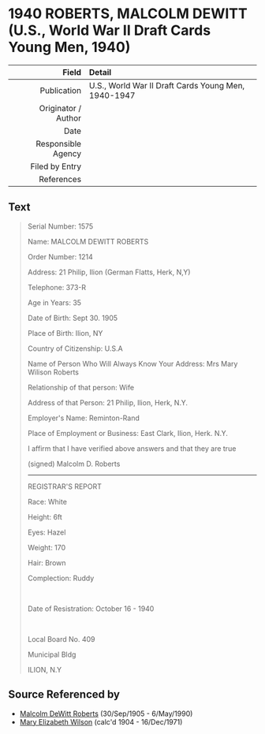 ﻿---
layout: page
permalink: /sources/s74614494
---

# 1940 ROBERTS, MALCOLM DEWITT (U.S., World War II Draft Cards Young Men, 1940)

Field | Detail
---:|:---
Publication | U.S., World War II Draft Cards Young Men, 1940-1947
Originator / Author | 
Date | 
Responsible Agency | 
Filed by Entry | 
References | 

## Text

> Serial Number: 1575
>
> Name: MALCOLM DEWITT ROBERTS
>
> Order Number: 1214
>
> Address: 21 Philip, Ilion (German Flatts, Herk, N,Y)
>
> Telephone: 373-R
>
> Age in Years: 35
>
> Date of Birth: Sept 30. 1905
>
> Place of Birth: Ilion, NY
>
> Country of Citizenship: U.S.A
>
> Name of Person Who Will Always Know Your Address: Mrs Mary Wilison Roberts
>
> Relationship of that person: Wife
>
> Address of that Person: 21 Philip, Ilion, Herk, N.Y.
>
> Employer's Name: Reminton-Rand
>
> Place of Employment or Business: East Clark, Ilion, Herk. N.Y.
>
> I affirm that I have verified above answers and that they are true
>
> (signed) Malcolm D. Roberts
>
> ---
>
> REGISTRAR'S REPORT
>
> Race: White
>
> Height: 6ft
>
> Eyes: Hazel
>
> Weight: 170
>
> Hair: Brown
>
> Complection: Ruddy
>
> <br/>
>
> Date of Resistration: October 16 - 1940
>
> <br/>
>
> Local Board No. 409
>
> Municipal Bldg
>
> ILION, N.Y
>

## Source Referenced by

* [Malcolm DeWitt Roberts](../people/@21721539@-malcolm-dewitt-roberts-b1905-9-30-d1990-5-6.md) (30/Sep/1905 - 6/May/1990)
* [Mary Elizabeth Wilson](../people/@99819804@-mary-elizabeth-wilson-b1904-d1971-12-16.md) (calc'd 1904 - 16/Dec/1971)

